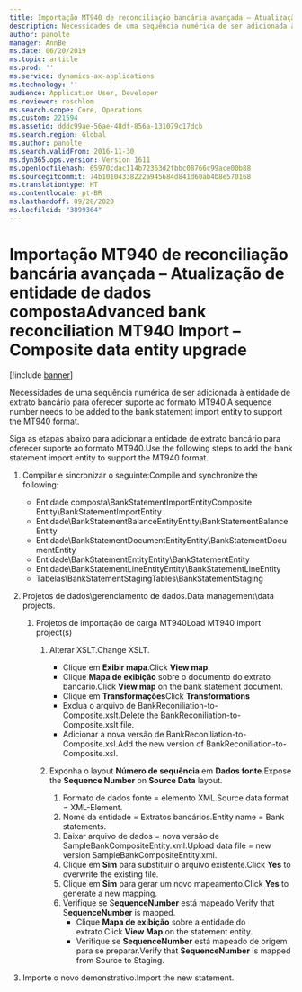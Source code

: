 ```yaml
---
title: Importação MT940 de reconciliação bancária avançada – Atualização de entidade de dados composta
description: Necessidades de uma sequência numérica de ser adicionada à entidade de extrato bancário para oferecer suporte ao formato MT940.
author: panolte
manager: AnnBe
ms.date: 06/20/2019
ms.topic: article
ms.prod: ''
ms.service: dynamics-ax-applications
ms.technology: ''
audience: Application User, Developer
ms.reviewer: roschlom
ms.search.scope: Core, Operations
ms.custom: 221594
ms.assetid: dddc99ae-56ae-48df-856a-131079c17dcb
ms.search.region: Global
ms.author: panolte
ms.search.validFrom: 2016-11-30
ms.dyn365.ops.version: Version 1611
ms.openlocfilehash: 65970cdac114b72363d2fbbc08766c99ace00b88
ms.sourcegitcommit: 74b10104338222a945684d841d60ab4b8e570168
ms.translationtype: HT
ms.contentlocale: pt-BR
ms.lasthandoff: 09/28/2020
ms.locfileid: "3899364"
---
```

# <a name="advanced-bank-reconciliation-mt940-import--composite-data-entity-upgrade"></a><span data-ttu-id="526f5-103">Importação MT940 de reconciliação bancária avançada – Atualização de entidade de dados composta</span><span class="sxs-lookup"><span data-stu-id="526f5-103">Advanced bank reconciliation MT940 Import – Composite data entity upgrade</span></span>

[!include [banner](../includes/banner.md)]

<span data-ttu-id="526f5-104">Necessidades de uma sequência numérica de ser adicionada à entidade de extrato bancário para oferecer suporte ao formato MT940.</span><span class="sxs-lookup"><span data-stu-id="526f5-104">A sequence number needs to be added to the bank statement import entity to support the MT940 format.</span></span> 

<span data-ttu-id="526f5-105">Siga as etapas abaixo para adicionar a entidade de extrato bancário para oferecer suporte ao formato MT940.</span><span class="sxs-lookup"><span data-stu-id="526f5-105">Use the following steps to add the bank statement import entity to support the MT940 format.</span></span>

1.  <span data-ttu-id="526f5-106">Compilar e sincronizar o seguinte:</span><span class="sxs-lookup"><span data-stu-id="526f5-106">Compile and synchronize the following:</span></span>
    -   <span data-ttu-id="526f5-107">Entidade composta\\BankStatementImportEntity</span><span class="sxs-lookup"><span data-stu-id="526f5-107">Composite Entity\\BankStatementImportEntity</span></span>
    -   <span data-ttu-id="526f5-108">Entidade\\BankStatementBalanceEntity</span><span class="sxs-lookup"><span data-stu-id="526f5-108">Entity\\BankStatementBalanceEntity</span></span>
    -   <span data-ttu-id="526f5-109">Entidade\\BankStatementDocumentEntity</span><span class="sxs-lookup"><span data-stu-id="526f5-109">Entity\\BankStatementDocumentEntity</span></span>
    -   <span data-ttu-id="526f5-110">Entidade\\BankStatementEntity</span><span class="sxs-lookup"><span data-stu-id="526f5-110">Entity\\BankStatementEntity</span></span>
    -   <span data-ttu-id="526f5-111">Entidade\\BankStatementLineEntity</span><span class="sxs-lookup"><span data-stu-id="526f5-111">Entity\\BankStatementLineEntity</span></span>
    -   <span data-ttu-id="526f5-112">Tabelas\\BankStatementStaging</span><span class="sxs-lookup"><span data-stu-id="526f5-112">Tables\\BankStatementStaging</span></span>

2.  <span data-ttu-id="526f5-113">Projetos de dados\\gerenciamento de dados.</span><span class="sxs-lookup"><span data-stu-id="526f5-113">Data management\\data projects.</span></span>
    1.  <span data-ttu-id="526f5-114">Projetos de importação de carga MT940</span><span class="sxs-lookup"><span data-stu-id="526f5-114">Load MT940 import project(s)</span></span>
        1.  <span data-ttu-id="526f5-115">Alterar XSLT.</span><span class="sxs-lookup"><span data-stu-id="526f5-115">Change XSLT.</span></span>
            -   <span data-ttu-id="526f5-116">Clique em **Exibir mapa**.</span><span class="sxs-lookup"><span data-stu-id="526f5-116">Click **View map**.</span></span>
            -   <span data-ttu-id="526f5-117">Clique **Mapa de exibição** sobre o documento do extrato bancário.</span><span class="sxs-lookup"><span data-stu-id="526f5-117">Click **View map** on the bank statement document.</span></span>
            -   <span data-ttu-id="526f5-118">Clique em **Transformações**</span><span class="sxs-lookup"><span data-stu-id="526f5-118">Click **Transformations**</span></span>
            -   <span data-ttu-id="526f5-119">Exclua o arquivo de BankReconiliation-to-Composite.xslt.</span><span class="sxs-lookup"><span data-stu-id="526f5-119">Delete the BankReconiliation-to-Composite.xslt file.</span></span>
            -   <span data-ttu-id="526f5-120">Adicionar a nova versão de BankReconiliation-to-Composite.xsl.</span><span class="sxs-lookup"><span data-stu-id="526f5-120">Add the new version of BankReconiliation-to-Composite.xsl.</span></span>

        2.  <span data-ttu-id="526f5-121">Exponha o layout **Número de sequência** em **Dados fonte**.</span><span class="sxs-lookup"><span data-stu-id="526f5-121">Expose the **Sequence Number** on **Source Data** layout.</span></span>
            1.  <span data-ttu-id="526f5-122">Formato de dados fonte = elemento XML.</span><span class="sxs-lookup"><span data-stu-id="526f5-122">Source data format = XML-Element.</span></span>
            2.  <span data-ttu-id="526f5-123">Nome da entidade = Extratos bancários.</span><span class="sxs-lookup"><span data-stu-id="526f5-123">Entity name = Bank statements.</span></span>
            3.  <span data-ttu-id="526f5-124">Baixar arquivo de dados = nova versão de SampleBankCompositeEntity.xml.</span><span class="sxs-lookup"><span data-stu-id="526f5-124">Upload data file = new version SampleBankCompositeEntity.xml.</span></span>
            4.  <span data-ttu-id="526f5-125">Clique em **Sim** para substituir o arquivo existente.</span><span class="sxs-lookup"><span data-stu-id="526f5-125">Click **Yes** to overwrite the existing file.</span></span>
            5.  <span data-ttu-id="526f5-126">Clique em **Sim** para gerar um novo mapeamento.</span><span class="sxs-lookup"><span data-stu-id="526f5-126">Click **Yes** to generate a new mapping.</span></span>
            6.  <span data-ttu-id="526f5-127">Verifique se S**equenceNumber** está mapeado.</span><span class="sxs-lookup"><span data-stu-id="526f5-127">Verify that S**equenceNumber** is mapped.</span></span>
                -   <span data-ttu-id="526f5-128">Clique **Mapa de exibição** sobre a entidade do extrato.</span><span class="sxs-lookup"><span data-stu-id="526f5-128">Click **View Map** on the statement entity.</span></span>
                -   <span data-ttu-id="526f5-129">Verifique se **SequenceNumber** está mapeado de origem para se preparar.</span><span class="sxs-lookup"><span data-stu-id="526f5-129">Verify that **SequenceNumber** is mapped from Source to Staging.</span></span>

3.  <span data-ttu-id="526f5-130">Importe o novo demonstrativo.</span><span class="sxs-lookup"><span data-stu-id="526f5-130">Import the new statement.</span></span>




